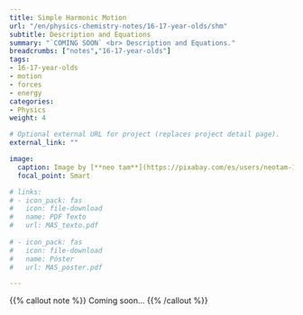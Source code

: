 ```yaml
---
title: Simple Harmonic Motion
url: "/en/physics-chemistry-notes/16-17-year-olds/shm"
subtitle: Description and Equations
summary: "`COMING SOON` <br> Description and Equations."
breadcrumbs: ["notes","16-17-year-olds"]
tags:
- 16-17-year-olds
- motion
- forces
- energy
categories:
- Physics
weight: 4

# Optional external URL for project (replaces project detail page).
external_link: ""

image:
  caption: Image by [**neo tam**](https://pixabay.com/es/users/neotam-11291643/) on [Pixabay](https://pixabay.com/es/)
  focal_point: Smart

# links:
# - icon_pack: fas
#   icon: file-download
#   name: PDF Texto
#   url: MAS_texto.pdf
  
# - icon_pack: fas
#   icon: file-download
#   name: Póster
#   url: MAS_poster.pdf

---
```


{{% callout note %}}
Coming soon...
{{% /callout %}}
